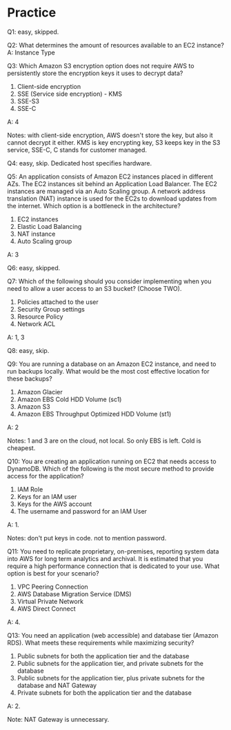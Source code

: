 # Practice

Q1: easy, skipped. 

Q2: What determines the amount of resources available to an EC2 instance?
A: Instance Type

Q3: Which Amazon S3 encryption option does not require AWS to persistently store the encryption keys it uses to decrypt data?  
1. Client-side encryption
2. SSE (Service side encryption) - KMS
3. SSE-S3
4. SSE-C

A: 4

Notes: with client-side encryption, AWS doesn't store the key, but also it cannot decrypt it either. KMS is key encrypting key, S3 keeps key in the S3 service, SSE-C, C stands for customer managed. 

Q4: easy, skip. Dedicated host specifies hardware. 

Q5: An application consists of Amazon EC2 instances placed in different AZs. The EC2 instances sit behind an Application Load Balancer. The EC2 instances are managed via an Auto Scaling group. A network address translation (NAT) instance is used for the EC2s to download updates from the internet. Which option is a bottleneck in the architecture?
1. EC2 instances
2. Elastic Load Balancing
3. NAT instance
4. Auto Scaling group

A: 3

Q6: easy, skipped. 

Q7: Which of the following should you consider implementing when you need to allow a user access to an S3 bucket? (Choose TWO). 
1. Policies attached to the user
2. Security Group settings
3. Resource Policy
4. Network ACL

A: 1, 3

Q8: easy, skip. 

Q9: You are running a database on an Amazon EC2 instance, and need to run backups locally. What would be the most cost effective location for these backups?
1. Amazon Glacier
2. Amazon EBS Cold HDD Volume (sc1)
3. Amazon S3
4. Amazon EBS Throughput Optimized HDD Volume (st1)

A: 2

Notes: 1 and 3 are on the cloud, not local. So only EBS is left. Cold is cheapest. 

Q10: You are creating an application running on EC2 that needs access to DynamoDB. Which of the following is the most secure method to provide access for the application?
1. IAM Role
2. Keys for an IAM user
3. Keys for the AWS account
4. The username and password for an IAM User

A: 1. 

Notes: don't put keys in code. not to mention password. 

Q11: You need to replicate proprietary, on-premises, reporting system data into AWS for long term analytics and archival. It is estimated that you require a high performance connection that is dedicated to your use. What option is best for your scenario?
1. VPC Peering Connection
2. AWS Database Migration Service (DMS)
3. Virtual Private Network
4. AWS Direct Connect

A: 4. 

Q13: You need an application (web accessible) and database tier (Amazon RDS). What meets these requirements while maximizing security? 
1. Public subnets for both the application tier and the database
2. Public subnets for the application tier, and private subnets for the database
3. Public subnets for the application tier, plus private subnets for the database and NAT Gateway
4. Private subnets for both the application tier and the database

A: 2. 

Note: NAT Gateway is unnecessary. 









